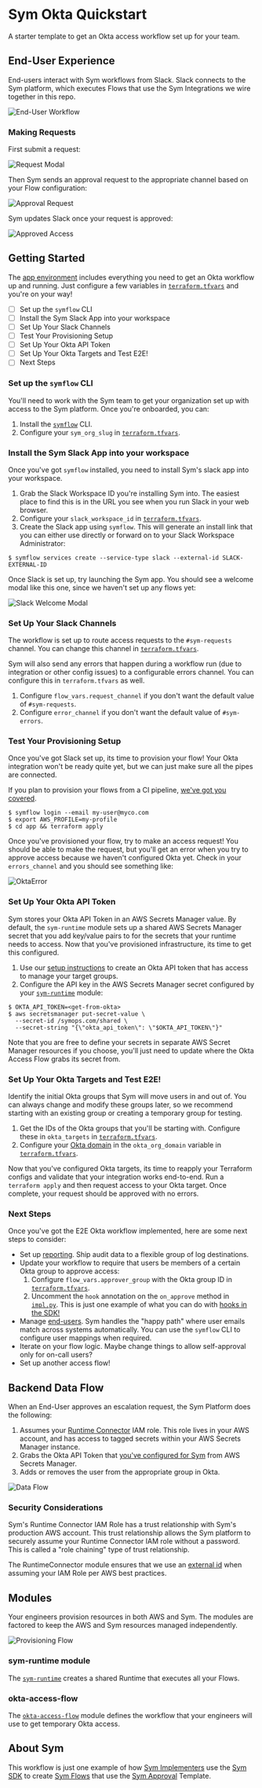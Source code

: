 # Sym Okta Quickstart

A starter template to get an Okta access workflow set up for your team.

## End-User Experience

End-users interact with Sym workflows from Slack. Slack connects to the Sym platform, which executes Flows that use the Sym Integrations we wire together in this repo.

![End-User Workflow](docs/SymEndUserWorkflow.jpg)

### Making Requests

First submit a request:

![Request Modal](docs/RequestModal.png)

Then Sym sends an approval request to the appropriate channel based on your Flow configuration:

![Approval Request](docs/ApprovalRequest.png)

Sym updates Slack once your request is approved:

![Approved Access](docs/ApprovedAccess.png)

## Getting Started

The [app environment](app) includes everything you need to get an Okta workflow up and running. Just configure a few variables in [`terraform.tfvars`](app/terraform.tfvars) and you're on your way!

- [ ] Set up the `symflow` CLI
- [ ] Install the Sym Slack App into your workspace
- [ ] Set Up Your Slack Channels
- [ ] Test Your Provisioning Setup
- [ ] Set Up Your Okta API Token
- [ ] Set Up Your Okta Targets and Test E2E!
- [ ] Next Steps

### Set up the `symflow` CLI

You'll need to work with the Sym team to get your organization set up with access to the Sym platform. Once you're onboarded, you can:

1. Install the [`symflow`](https://docs.symops.com/docs/install-sym-flow-cli) CLI.
2. Configure your `sym_org_slug` in [`terraform.tfvars`](app/terraform.tfvars).

### Install the Sym Slack App into your workspace

Once you've got `symflow` installed, you need to install Sym's slack app into your workspace.

1. Grab the Slack Workspace ID you're installing Sym into. The easiest place to find this is in the URL you see when you run Slack in your web browser.
2. Configure your `slack_workspace_id` in [`terraform.tfvars`](app/terraform.tfvars).
3. Create the Slack app using `symflow`. This will generate an install link that you can either use directly or forward on to your Slack Workspace Administrator:

```
$ symflow services create --service-type slack --external-id SLACK-EXTERNAL-ID
```

Once Slack is set up, try launching the Sym app. You should see a welcome modal like this one, since we haven't set up any flows yet:

![Slack Welcome Modal](docs/SlackWelcome.png)

### Set Up Your Slack Channels

The workflow is set up to route access requests to the `#sym-requests` channel. You can change this channel in [`terraform.tfvars`](app/terraform.tfvars).

Sym will also send any errors that happen during a workflow run (due to integration or other config issues) to a configurable errors channel. You can configure this in `terraform.tfvars` as well.

1. Configure `flow_vars.request_channel` if you don't want the default value of `#sym-requests`.
2. Configure `error_channel` if you don't want the default value of `#sym-errors`.

### Test Your Provisioning Setup

Once you've got Slack set up, its time to provision your flow! Your Okta integration won't be ready quite yet, but we can just make sure all the pipes are connected.

If you plan to provision your flows from a CI pipeline, [we've got you covered](https://docs.symops.com/docs/using-bot-tokens).

```
$ symflow login --email my-user@myco.com
$ export AWS_PROFILE=my-profile
$ cd app && terraform apply
```

Once you've provisioned your flow, try to make an access request! You should be able to make the request, but you'll get an error when you try to approve access because we haven't configured Okta yet. Check in your `errors_channel` and you should see something like:

![OktaError](docs/OktaError.png)

### Set Up Your Okta API Token

Sym stores your Okta API Token in an AWS Secrets Manager value. By default, the `sym-runtime` module sets up a shared AWS Secrets Manager secret that you add key/value pairs to for the secrets that your runtime needs to access. Now that you've provisioned infrastructure, its time to get this configured.

1. Use our [setup instructions](https://docs.symops.com/docs/okta) to create an Okta API token that has access to manage your target groups.
2. Configure the API key in the AWS Secrets Manager secret configured by your [`sym-runtime`](modules/sym-runtime/main.tf) module:

```
$ OKTA_API_TOKEN=<get-from-okta>
$ aws secretsmanager put-secret-value \
  --secret-id /symops.com/shared \
  --secret-string "{\"okta_api_token\": \"$OKTA_API_TOKEN\"}"
```

Note that you are free to define your secrets in separate AWS Secret Manager resources if you choose, you'll just need to update where the Okta Access Flow grabs its secret from.

### Set Up Your Okta Targets and Test E2E!

Identify the initial Okta groups that Sym will move users in and out of. You can always change and modify these groups later, so we recommend starting with an existing group or creating a temporary group for testing.

1. Get the IDs of the Okta groups that you'll be starting with. Configure these in `okta_targets` in [`terraform.tfvars`](app/terraform.tfvars).
2. Configure your [Okta domain](https://developer.okta.com/docs/guides/find-your-domain/main/) in the `okta_org_domain` variable in [`terraform.tfvars`](app/terraform.tfvars).

Now that you've configured Okta targets, its time to reapply your Terraform configs and validate that your integration works end-to-end. Run a `terraform apply` and then request access to your Okta target. Once complete, your request should be approved with no errors.

### Next Steps

Once you've got the E2E Okta workflow implemented, here are some next steps to consider:

* Set up [reporting](https://docs.symops.com/docs/reporting-overview). Ship audit data to a flexible group of log destinations.
* Update your workflow to require that users be members of a certain Okta group to approve access:
  1. Configure `flow_vars.approver_group` with the Okta group ID in [`terraform.tfvars`](app/terraform.tfvars).
  2. Uncomment the `hook` annotation on the `on_approve` method in [`impl.py`](modules/okta-access-flow/impl.py).
     This is just one example of what you can do with [hooks in the SDK!](https://docs.symops.com/docs/handlers)
* Manage [end-users](https://docs.symops.com/docs/manage-users). Sym handles the "happy path" where user emails match across systems automatically. You can use the `symflow` CLI to configure user mappings when required.
* Iterate on your flow logic. Maybe change things to allow self-approval only for on-call users?
* Set up another access flow!

## Backend Data Flow

When an End-User approves an escalation request, the Sym Platform does the following:

1. Assumes your [Runtime Connector](https://docs.symops.com/docs/runtime-connector) IAM role. This role lives in your AWS account, and has access to tagged secrets within your AWS Secrets Manager instance.
2. Grabs the Okta API Token that [you've configured for Sym](https://docs.symops.com/docs/okta) from AWS Secrets Manager.
3. Adds or removes the user from the appropriate group in Okta.

![Data Flow](docs/SymDataFlow.jpg)

### Security Considerations

Sym's Runtime Connector IAM Role has a trust relationship with Sym's production AWS account. This trust relationship allows the Sym platform to securely assume your Runtime Connector IAM role without a password. This is called a "role chaining" type of trust relationship.

The RuntimeConnector module ensures that we use an [external id](https://docs.aws.amazon.com/IAM/latest/UserGuide/id_roles_create_for-user_externalid.html) when assuming your IAM Role per AWS best practices.

## Modules

Your engineers provision resources in both AWS and Sym. The modules are factored to keep the AWS and Sym resources managed independently.

![Provisioning Flow](docs/SymProvisioningFlow.jpg)

### sym-runtime module

The [`sym-runtime`](modules/sym-runtime) creates a shared Runtime that executes all your Flows.

### okta-access-flow

The [`okta-access-flow`](modules/okta-access-flow) module defines the workflow that your engineers will use to get temporary Okta access.

## About Sym

This workflow is just one example of how [Sym Implementers](https://docs.symops.com/docs/deploy-sym-platform) use the [Sym SDK](https://docs.symops.com/docs) to create [Sym Flows](https://docs.symops.com/docs/flows) that use the [Sym Approval](https://docs.symops.com/docs/sym-approval) Template.

